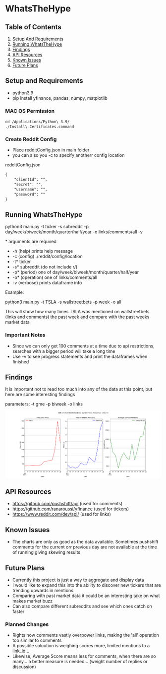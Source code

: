# WhatsTheHype

## Table of Contents
1. [Setup And Requirements](#setup-and-requirements)
2. [Running WhatsTheHype](#running-whatsthehype)
3. [Findings](#findings)
3. [API Resources](#api-resources)
4. [Known Issues](#knwon-issues)
5. [Future Plans](#future-plans)

## Setup and Requirements

- python3.9
- pip install yfinance, pandas, numpy, matplotlib

### MAC OS Permission

```
cd /Applications/Python\ 3.9/
./Install\ Certificates.command
```

### Create Reddit Config

- Place redditConfig.json in main folder
- you can also you -c to specify anotherr config location

redditConfig.json
```
{
    "clientId": "",
    "secret": "",
    "username": "",
    "password": ""
}
```

## Running WhatsTheHype

python3 main.py -t ticker -s subreddit -p day/week/biweek/month/quarter/half/year -o links/comments/all -v

\* arguments are required

- -h (help) prints help message
- -c (config) ./reddit/config/location
- -t* ticker
- -s* subreddit (do not include r/)
- -p* (period) one of day/week/biweek/month/quarter/half/year
- -o* (operation) one of links/comments/all
- -v (verbose) prints dataframe info

Example:

python3 main.py -t TSLA -s wallstreetbets -p week -o all

This will show how many times TSLA was mentioned on wallstreetbets (links and comments) the past week and compare with the past weeks market data

### Important Notes

- Since we can only get 100 comments at a time due to api restrictions, searches with a bigger period will take a long time
- Use -v to see progress statements and print the dataframes when finished

## Findings

It is important not to read too much into any of the data at this point, but here are some interesting findings

parameters: -t gme -p biweek -o links

![Image of gme-biweek-links](https://github.com/krleitch/WhatsTheHype/blob/main/examples/gme-biweek-links.png)

## API Resources

- https://github.com/pushshift/api (used for comments)
- https://github.com/ranaroussi/yfinance (used for tickers)
- https://www.reddit.com/dev/api/ (used for links)

## Known Issues

- The charts are only as good as the data available. Sometimes pushshift comments for the current orr previous day are not available at the time of running  giving skewing results

## Future Plans

- Currently this project is just a way to aggregate and display data
- I would like to expand this into the ability to discover new tickers that are trending upwards in mentions
- Comparing with past market data it could be an interesting take on what makes market buzz
- Can also compare different subreddits and see which ones catch on faster

### Planned Changes

- Rights now comments vastly overpower links, making the 'all' operation too similar to comments
- A possible soluution is weighing scores more, limited mentions to a link_id...
- Likewise, Average Score means less for comments, when there are so many... a better measure is needed... (weight number of replies or discussion)